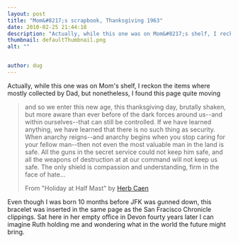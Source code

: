 ```yaml
---
layout: post
title: "Mom&#8217;s scrapbook, Thanksgiving 1963"
date: 2010-02-25 21:44:18
description: "Actually, while this one was on Mom&#8217;s shelf, I reckon the items where mostly collected by Dad, but nonetheless, I found this page quite moving and so we enter this new age, this thanksgiving day, brutally shaken, but more aware&#8230;"
thumbnail: defaultThumbnail.png
alt: ""


author: dug
---
```


<p>Actually, while this one was on Mom's shelf, I reckon the items where mostly collected by Dad, but nonetheless, I found this page quite moving</p>

<blockquote><p>and so we enter this new age, this thanksgiving day, brutally shaken, but more aware than ever before of the dark forces around us--and within ourselves--that can still be controlled. If we have learned anything, we have learned that there is no such thing as security. When anarchy reigns--and anarchy begins when you stop caring for your fellow man--then not even the most valuable man in the land is safe. All the guns in the secret service could not keep him safe, and all the weapons of destruction at at our command will not keep us safe. The only shield is compassion and understanding, firm in the face of hate...</p>

<p>From "Holiday at Half Mast" by <a href="http://en.wikipedia.org/wiki/Herb_Caen">Herb Caen</a></p></blockquote>

<p>Even though I was born 10 months before <span class="caps">JFK </span>was gunned down, this bracelet was inserted in the same page as the San Fracisco Chronicle clippings. Sat here in her empty office in Devon fourty years later I can imagine Ruth holding me and wondering what in the world the future might bring.</p>
